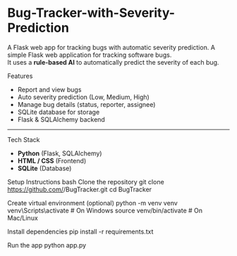 # Bug-Tracker-with-Severity-Prediction
A Flask web app for tracking bugs with automatic severity prediction.
A simple Flask web application for tracking software bugs.  
It uses a **rule-based AI** to automatically predict the severity of each bug.

Features
- Report and view bugs
- Auto severity prediction (Low, Medium, High)
- Manage bug details (status, reporter, assignee)
- SQLite database for storage
- Flask & SQLAlchemy backend

---

Tech Stack
- **Python** (Flask, SQLAlchemy)
- **HTML / CSS** (Frontend)
- **SQLite** (Database)

Setup Instructions
bash
 Clone the repository
git clone https://github.com/<shvimi/>/BugTracker.git
cd BugTracker

Create virtual environment (optional)
python -m venv venv
venv\Scripts\activate     # On Windows
source venv/bin/activate  # On Mac/Linux

Install dependencies
pip install -r requirements.txt

 Run the app
python app.py
